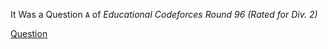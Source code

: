 It Was a Question `A` of *Educational Codeforces Round 96 (Rated for Div. 2)*

[Question](https://codeforces.com/contest/1430/problem/A)